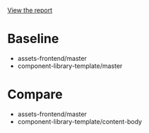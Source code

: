 [View the report](https://rpowis.github.io/vrt-reports/01-add-content__body-to-comp-lib/report/index.html)

# Baseline

* assets-frontend/master
* component-library-template/master

# Compare

* assets-frontend/master
* component-library-template/content-body
